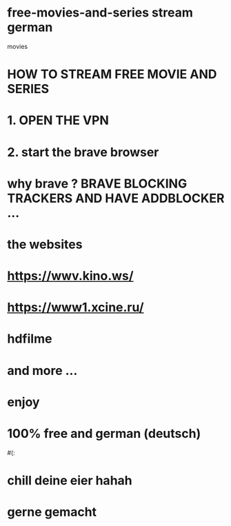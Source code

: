 # free-movies-and-series stream german
movies
# HOW TO STREAM FREE MOVIE AND SERIES 
# 1. OPEN THE VPN
# 2. start the brave browser 
# why brave ? BRAVE BLOCKING TRACKERS AND HAVE ADDBLOCKER ...
# the websites
# https://wwv.kino.ws/
# https://www1.xcine.ru/
# hdfilme
# and more ...
# enjoy
# 100% free and german (deutsch)
#(:
# chill deine eier hahah
# gerne gemacht
